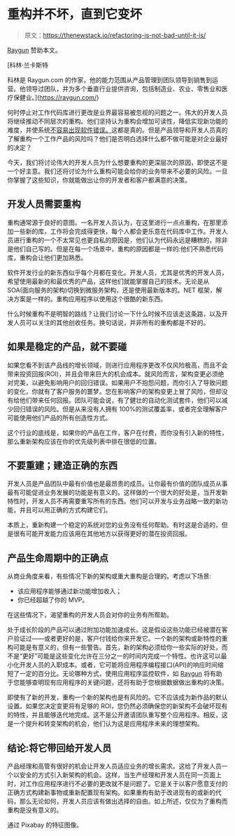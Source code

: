 # 重构并不坏，直到它变坏

> 原文：<https://thenewstack.io/refactoring-is-not-bad-until-it-is/>

[Raygun](https://raygun.com/) 赞助本文。

 [科林·兰卡斯特

科林是 Raygun.com 的作家，他的能力范围从产品管理到团队领导到销售到运营。他领导过团队，并为多个垂直行业提供咨询，包括制造业、农业、零售业和医疗保健业。](https://raygun.com/) 

何时停止对工作代码库进行更改是业界最容易被忽视的问题之一。伟大的开发人员将继续推动不同层次的重构。他们坚持认为重构会增加可读性，降低实现新功能的难度，并使系统[不容易出现软件错误。](https://raygun.com/platform/crash-reporting)这都是真的。但是产品领导和开发人员真的了解重构一个工作产品的风险吗？他们是否明白选择什么都不做可能是对企业最好的决定？

今天，我们将讨论伟大的开发人员为什么想要重构的更深层次的原因，即使这不是一个好主意。我们还将讨论为什么重构可能会给你的业务带来不必要的风险。一旦你掌握了这些知识，你就能做出让你的开发者和客户都满意的决策。

## 开发人员需要重构

重构通常源于良好的意图。一名开发人员认为，在这里进行一点点重构，在那里添加一些新的库，工作将会完成得更快，每个人都会更乐意在代码库中工作。开发人员进行重构的一个不太常见也更自私的原因是，他们认为代码永远是糟糕的，除非是他们自己写的。但是在每一个场景中，重构的原因都是一样的:他们不熟悉代码库，重构会让他们更加熟悉。

软件开发行业的新东西似乎每个月都在变化。开发人员，尤其是优秀的开发人员，希望使用最新的和最优秀的产品，这样他们就能掌握自己的技术。无论是从 SOA(面向服务的架构)切换到微服务架构，还是使用最新版本的。NET 框架，解决方案是一样的。重构应用程序以使用这个很酷的新东西。

什么时候重构不是明智的路线？让我们讨论一下什么时候不应该走这条路，以及开发人员可以关注的其他创收任务。换句话说，并非所有的重构都是不好的。

## 如果是稳定的产品，就不要碰

如果您看不到该产品线的增长领域，则进行应用程序更改不仅风险极高，而且不会带来投资回报(ROI)，并且会带来巨大的机会成本。就风险而言，架构变更必须绝对完美，以避免影响用户的回归错误。如果用户不抱怨问题，而你引入了导致问题的变化，你就有了客户服务的噩梦。您在影响客户的架构变更上冒了风险，但却没有给他们带来任何回报。团队可能会说，有了健壮的自动化测试套件，他们可以减少回归错误的风险。但是从来没有人拥有 100%的测试覆盖率，或者完全理解客户可能使用他们产品的所有创造性方式。

这个行业的底线是，如果你的产品在工作，客户在付费，而你没有引入新的特性，那么重新架构应该在你的优先级列表中排在很低的位置。

## 不要重建；建造正确的东西

开发人员是产品团队中最有价值也是最昂贵的成员。让你最有价值的团队成员从事最有可能促进业务发展的功能是有意义的。这样做的一个很大的好处是，当开发新特性时，开发人员不再需要重写所有的东西。他们可以开发与业务战略一致的新功能，并且可以用正确的方式构建它们。

本质上，重新构建一个稳定的系统对您的业务没有任何帮助。有时这是合适的，但是很有可能开发能力应该用在其他地方以获得更好的潜在投资回报。

## 产品生命周期中的正确点

从商业角度来看，有些情况下新的架构或重大重构是合理的。考虑以下场景:

*   该应用程序能够通过新功能增加收入；
*   你已经超越了你的 MVP。

在这些情况下，渴望重构的开发人员会对你的业务有所帮助。

处于成长阶段的产品可以通过附加功能加速成长。这是假设这些功能已经被潜在客户验证过——或者更好的是，客户付钱给你来开发它。一个新的架构或新特性的重构可能是有意义的，但有一些警告。首先，新的架构必须给你一些实际的好处，而不是“更好”可能是这些变化允许在三分之一的时间内完成一个特性。也许这可以最小化开发人员的入职成本。或者，它可能将应用程序编程接口(API)的响应时间缩短了一定的百分比。无论哪种方式，使用应用程序监控软件，如 [Raygun](https://raygun.com/) 将有助于您能够查明现有应用程序的关键问题，还将有助于您根据数据做出重构的决策。

即使有了新的开发，重构一个新的架构也是有风险的。它不应该成为新作品的默认设置。如果您决定变更将有足够的 ROI，您仍然必须确保您的新架构不会破坏现有的特性，并且能够迭代地完成。这不是公开邀请团队重写整个应用程序。相反，这是一个提升和转变架构的机会，他们认为这是应用程序未来的理想架构。

## 结论:将它带回给开发人员

产品经理和高管有很好的机会让开发人员适应业务的增长需求。这给了开发人员一个以安全的方式引入新架构的机会。这样，当生产经理和开发人员在同一页面上时，对工作应用程序进行不必要的更改就不是问题了。它是关于以客户愿意支付的正确方式构建新事物或重新配置现有架构。如果重构有助于改进现有的或新的代码，那么无论如何，开发人员应该有做出选择的自由。如上所述，仅仅为了重构而重构是没有意义的。

通过 Pixabay 的特征图像。

<svg xmlns:xlink="http://www.w3.org/1999/xlink" viewBox="0 0 68 31" version="1.1"><title>Group</title> <desc>Created with Sketch.</desc></svg>